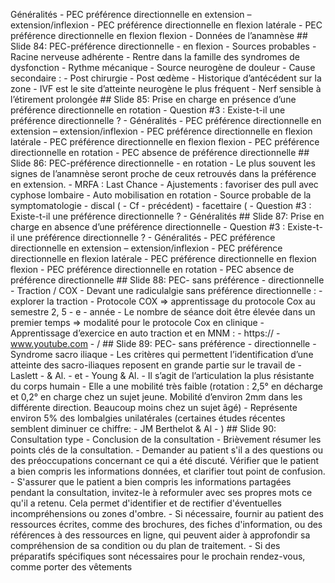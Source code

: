 Généralités - PEC préférence directionnelle en extension – extension/inflexion - PEC préférence directionnelle en flexion latérale - PEC préférence directionnelle en flexion flexion - Données de l’anamnèse ## Slide 84: PEC-préférence directionnelle - en flexion - Sources probables - Racine nerveuse adhérente - Rentre dans la famille des syndromes de dysfonction - Rythme mécanique - Source neurogène de douleur - Cause secondaire : - Post chirurgie - Post œdème - Historique d’antécédent sur la zone - IVF est le site d’atteinte neurogène le plus fréquent - Nerf sensible à l’étirement prolongée ## Slide 85: Prise en charge en présence d’une préférence directionnelle en rotation - Question #3 : Existe-t-il une préférence directionnelle ? - Généralités - PEC préférence directionnelle en extension – extension/inflexion - PEC préférence directionnelle en flexion latérale - PEC préférence directionnelle en flexion flexion - PEC préférence directionnelle en rotation - PEC absence de préférence directionnelle ## Slide 86: PEC-préférence directionnelle - en rotation - Le plus souvent les signes de l’anamnèse seront proche de ceux retrouvés dans la préférence en extension. - MRFA : Last Chance - Ajustements : favoriser des pull avec cyphose lombaire - Auto mobilisation en rotation - Source probable de la symptomatologie - discal ( - Cf - précédent) - facettaire ( - Question #3 : Existe-t-il une préférence directionnelle ? - Généralités ## Slide 87: Prise en charge en absence d’une préférence directionnelle - Question #3 : Existe-t-il une préférence directionnelle ? - Généralités - PEC préférence directionnelle en extension – extension/inflexion - PEC préférence directionnelle en flexion latérale - PEC préférence directionnelle en flexion flexion - PEC préférence directionnelle en rotation - PEC absence de préférence directionnelle ## Slide 88: PEC- sans préférence - directionnelle - Traction / COX - Devant une radiculalgie sans préférence directionnelle : - explorer la traction - Protocole COX => apprentissage du protocole Cox au semestre 2, 5 - e - année - Le nombre de séance doit être élevée dans un premier temps => modalité pour le protocole Cox en clinique - Apprentissage d’exercice en auto traction et en MNM : - https:// - www.youtube.com - / ## Slide 89: PEC- sans préférence - directionnelle - Syndrome sacro iliaque - Les critères qui permettent l’identification d’une atteinte des sacro-iliaques reposent en grande partie sur le travail de - Laslett - & Al. - et - Young & Al. - Il s’agit de l’articulation la plus résistante du corps humain - Elle a une mobilité très faible (rotation : 2,5° en décharge et 0,2° en charge chez un sujet jeune. Mobilité d’environ 2mm dans les différente direction. Beaucoup moins chez un sujet âgé) - Représente environ 5% des lombalgies unilatérales (certaines études récentes semblent diminuer ce chiffre: - JM Berthelot & Al - ) ## Slide 90: Consultation type - Conclusion de la consultation - Brièvement résumer les points clés de la consultation. - Demander au patient s'il a des questions ou des préoccupations concernant ce qui a été discuté. Vérifier que le patient a bien compris les informations données, et clarifier tout point de confusion. - ​​S'assurer que le patient a bien compris les informations partagées pendant la consultation, invitez-le à reformuler avec ses propres mots ce qu'il a retenu. Cela permet d'identifier et de rectifier d'éventuelles incompréhensions ou zones d'ombre. - Si nécessaire, fournir au patient des ressources écrites, comme des brochures, des fiches d'information, ou des références à des ressources en ligne, qui peuvent aider à approfondir sa compréhension de sa condition ou du plan de traitement. - Si des préparatifs spécifiques sont nécessaires pour le prochain rendez-vous, comme porter des vêtements
